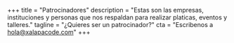 +++
title = "Patrocinadores"
description = "Estas son las empresas, instituciones y personas que nos respaldan para realizar platicas, eventos y talleres."
tagline = "¿Quieres ser un patrocinador?"
cta = "Escribenos a hola@xalapacode.com"
+++

